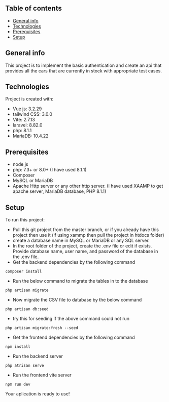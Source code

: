 ## Table of contents
* [General info](#general-info)
* [Technologies](#technologies)
* [Prerequisites](#prerequisites)
* [Setup](#setup)

## General info
This project is to implement the basic authentication and create an api that provides all the cars that are currently in stock with appropriate test cases. 
	
## Technologies
Project is created with:
* Vue js: 3.2.29
* tailwind CSS: 3.0.0
* Vite: 2.7.13
* laravel: 8.82.0
* php: 8.1.1
* MariaDB: 10.4.22

## Prerequisites
* node js
* php: 7.3+ or 8.0+ (I have used 8.1.1)  
* Composer
* MySQL or MariaDB
* Apache Http server or any other http server. (I have used XAAMP to get apache server, MariaDB database, PHP 8.1.1)

## Setup
To run this project:

* Pull this git project from the master branch, or if you already have this project then use it (if using xammp then pull the project in htdocs folder)
* create a database name in MySQL or MariaDB or any SQL server.
* In the root folder of the project, create the .env file or edit if exists. Provide database name, user name, and password of the database in the .env file.
* Get the backend dependencies by the following command 
```
composer install
```
* Run the below command to migrate the tables in to the database
```
php artisan migrate
```
*  Now migrate the CSV file to database by the below command 
```
php artisan db:seed
```
* try this for seeding if the above command could not run
```
php artisan migrate:fresh --seed
```
* Get the frontend dependencies by the following command
```
npm install
```
* Run the backend server 
```
php atrisan serve
```
* Run the frontend vite server
```
npm run dev
``` 
Your aplication is ready to use!


